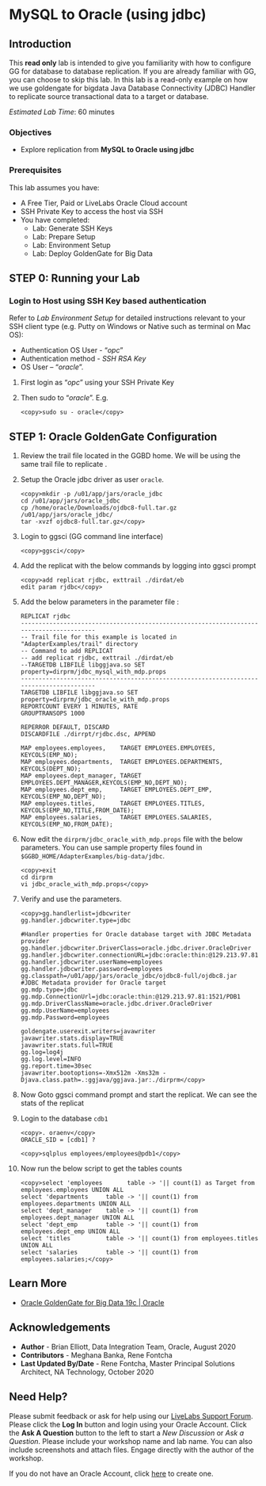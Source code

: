 # MySQL to Oracle (using jdbc)

## Introduction

This **read only** lab is intended to give you familiarity with how to configure GG for database to database replication. If you are already familiar with GG, you can choose to skip this lab.
In this lab is a read-only example on how we use goldengate for bigdata Java Database Connectivity (JDBC) Handler to replicate source transactional data to a target or database.

*Estimated Lab Time*:  60 minutes

### Objectives
- Explore replication from **MySQL to Oracle using jdbc**

### Prerequisites
This lab assumes you have:
- A Free Tier, Paid or LiveLabs Oracle Cloud account
- SSH Private Key to access the host via SSH
- You have completed:
    - Lab: Generate SSH Keys
    - Lab: Prepare Setup
    - Lab: Environment Setup
    - Lab: Deploy GoldenGate for Big Data

## **STEP 0:** Running your Lab
### Login to Host using SSH Key based authentication
Refer to *Lab Environment Setup* for detailed instructions relevant to your SSH client type (e.g. Putty on Windows or Native such as terminal on Mac OS):
  - Authentication OS User - “*opc*”
  - Authentication method - *SSH RSA Key*
  - OS User – “*oracle*”.

1. First login as “*opc*” using your SSH Private Key

2. Then sudo to “*oracle*”. E.g.

    ```
    <copy>sudo su - oracle</copy>
    ```
## **STEP 1**: Oracle GoldenGate Configuration

1. Review the trail file located in the GGBD home. We will be using the same trail file to replicate .

2. Setup the Oracle jdbc driver as user `oracle`.

    ```
    <copy>mkdir -p /u01/app/jars/oracle_jdbc
    cd /u01/app/jars/oracle_jdbc
    cp /home/oracle/Downloads/ojdbc8-full.tar.gz /u01/app/jars/oracle_jdbc/
    tar -xvzf ojdbc8-full.tar.gz</copy>
    ```

 2. Login to ggsci (GG command line interface)

    ```  
    <copy>ggsci</copy>
    ```
3. Add the replicat with the below commands by logging into ggsci prompt

    ```
    <copy>add replicat rjdbc, exttrail ./dirdat/eb
    edit param rjdbc</copy>
    ```

4. Add the below parameters in the parameter file :

    ```
    REPLICAT rjdbc
    ----------------------------------------------------------------------------------------
    -- Trail file for this example is located in "AdapterExamples/trail" directory
    -- Command to add REPLICAT
    -- add replicat rjdbc, exttrail ./dirdat/eb
    --TARGETDB LIBFILE libggjava.so SET property=dirprm/jdbc_mysql_with_mdp.props
    ----------------------------------------------------------------------------------------
    TARGETDB LIBFILE libggjava.so SET property=dirprm/jdbc_oracle_with_mdp.props
    REPORTCOUNT EVERY 1 MINUTES, RATE
    GROUPTRANSOPS 1000

    REPERROR DEFAULT, DISCARD
    DISCARDFILE ./dirrpt/rjdbc.dsc, APPEND

    MAP employees.employees,    TARGET EMPLOYEES.EMPLOYEES,   KEYCOLS(EMP_NO);
    MAP employees.departments,  TARGET EMPLOYEES.DEPARTMENTS, KEYCOLS(DEPT_NO);
    MAP employees.dept_manager, TARGET EMPLOYEES.DEPT_MANAGER,KEYCOLS(EMP_NO,DEPT_NO);
    MAP employees.dept_emp,     TARGET EMPLOYEES.DEPT_EMP,    KEYCOLS(EMP_NO,DEPT_NO);
    MAP employees.titles,       TARGET EMPLOYEES.TITLES,      KEYCOLS(EMP_NO,TITLE,FROM_DATE);
    MAP employees.salaries,     TARGET EMPLOYEES.SALARIES,    KEYCOLS(EMP_NO,FROM_DATE);
    ```

5. Now edit the `dirprm/jdbc_oracle_with_mdp.props` file with the below parameters. You can use sample property files found in `$GGBD_HOME/AdapterExamples/big-data/jdbc`.

    ```
    <copy>exit
    cd dirprm
    vi jdbc_oracle_with_mdp.props</copy>
    ```

6. Verify and use the parameters.

    ```
    <copy>gg.handlerlist=jdbcwriter
    gg.handler.jdbcwriter.type=jdbc

    #Handler properties for Oracle database target with JDBC Metadata provider
    gg.handler.jdbcwriter.DriverClass=oracle.jdbc.driver.OracleDriver
    gg.handler.jdbcwriter.connectionURL=jdbc:oracle:thin:@129.213.97.81:1521/PDB1
    gg.handler.jdbcwriter.userName=employees
    gg.handler.jdbcwriter.password=employees
    gg.classpath=/u01/app/jars/oracle_jdbc/ojdbc8-full/ojdbc8.jar
    #JDBC Metadata provider for Oracle target
    gg.mdp.type=jdbc
    gg.mdp.ConnectionUrl=jdbc:oracle:thin:@129.213.97.81:1521/PDB1
    gg.mdp.DriverClassName=oracle.jdbc.driver.OracleDriver
    gg.mdp.UserName=employees
    gg.mdp.Password=employees

    goldengate.userexit.writers=javawriter
    javawriter.stats.display=TRUE
    javawriter.stats.full=TRUE
    gg.log=log4j
    gg.log.level=INFO
    gg.report.time=30sec
    javawriter.bootoptions=-Xmx512m -Xms32m -Djava.class.path=.:ggjava/ggjava.jar:./dirprm</copy>
    ```

5. Now Goto ggsci command prompt and start the replicat. We can see the stats of the replicat

6. Login to the database `cdb1`

    ```
    <copy>. oraenv</copy>
    ORACLE_SID = [cdb1] ?
    ```
    ```
    <copy>sqlplus employees/employees@pdb1</copy>
    ```

6. Now run the below script to get the tables counts

    ```
    <copy>select 'employees       table -> '|| count(1) as Target from employees.employees UNION ALL
    select 'departments     table -> '|| count(1) from employees.departments UNION ALL
    select 'dept_manager    table -> '|| count(1) from employees.dept_manager UNION ALL
    select 'dept_emp        table -> '|| count(1) from employees.dept_emp UNION ALL
    select 'titles          table -> '|| count(1) from employees.titles UNION ALL
    select 'salaries        table -> '|| count(1) from employees.salaries;</copy>
    ```

## Learn More

* [Oracle GoldenGate for Big Data 19c | Oracle](https://www.oracle.com/middleware/data-integration/goldengate/big-data/)

## Acknowledgements
* **Author** - Brian Elliott, Data Integration Team, Oracle, August 2020
* **Contributors** - Meghana Banka, Rene Fontcha
* **Last Updated By/Date** - Rene Fontcha, Master Principal Solutions Architect, NA Technology, October 2020


## Need Help?
Please submit feedback or ask for help using our [LiveLabs Support Forum](https://community.oracle.com/tech/developers/categories/livelabsdiscussions). Please click the **Log In** button and login using your Oracle Account. Click the **Ask A Question** button to the left to start a *New Discussion* or *Ask a Question*.  Please include your workshop name and lab name.  You can also include screenshots and attach files.  Engage directly with the author of the workshop.

If you do not have an Oracle Account, click [here](https://profile.oracle.com/myprofile/account/create-account.jspx) to create one.
